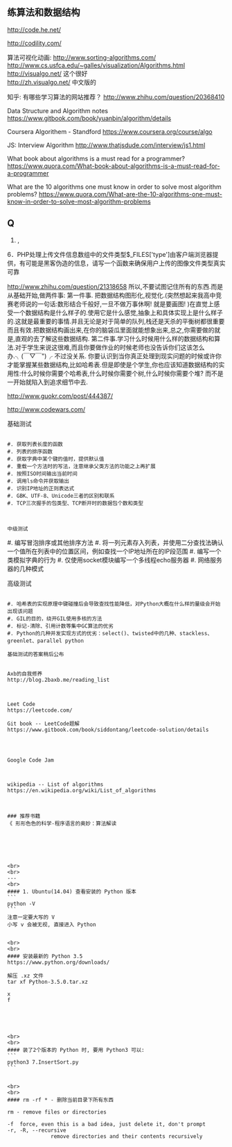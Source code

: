 ## 练算法和数据结构


http://code.he.net/

http://codility.com/


算法可视化动画:
http://www.sorting-algorithms.com/  
http://www.cs.usfca.edu/~galles/visualization/Algorithms.html  
http://visualgo.net/  这个很好  
http://zh.visualgo.net/  中文版的  

知乎: 有哪些学习算法的网站推荐？
http://www.zhihu.com/question/20368410

Data Structure and Algorithm notes
https://www.gitbook.com/book/yuanbin/algorithm/details


Coursera Algorithem - Standford
https://www.coursera.org/course/algo


JS: Interview Algorithm
http://www.thatjsdude.com/interview/js1.html

What book about algorithms is a must read for a programmer?
https://www.quora.com/What-book-about-algorithms-is-a-must-read-for-a-programmer


What are the 10 algorithms one must know in order to solve most algorithm problems?
https://www.quora.com/What-are-the-10-algorithms-one-must-know-in-order-to-solve-most-algorithm-problems


## Q
1. ,

6．PHP处理上传文件信息数组中的文件类型$_FILES['type']由客户端浏览器提供，有可能是黑客伪造的信息，请写一个函数来确保用户上传的图像文件类型真实可靠





http://www.zhihu.com/question/21318658
所以,不要试图记住所有的东西.而是从基础开始,做两件事:
第一件事. 把数据结构图形化,视觉化.(突然想起来我高中竞赛老师说的一句话:数形结合千般好,一旦不做万事休啊! 就是要画图! )在直觉上感受一个数据结构是什么样子的.使用它是什么感觉,抽象上和具体实现上是什么样子的.这就是最重要的事情.并且无论是对于简单的队列,栈还是天杀的平衡树都很重要而且有效.把数据结构画出来,在你的脑袋瓜里面就能想象出来,总之,你需要做的就是,直观的去了解这些数据结构.
第二件事.学习什么时候用什么样的数据结构和算法.对于学生来说这很难,而且你要做作业的时候老师也没告诉你们这该怎么办.╮(￣▽￣")╭ 不过没关系. 你要认识到当你真正处理到现实问题的时候或许你才能掌握某些数据结构,比如哈希表.但是即使是个学生,你也应该知道数据结构的实用性:什么时候你需要个哈希表,什么时候你需要个树,什么时候你需要个堆? 而不是一开始就陷入到追求细节中去.





http://www.guokr.com/post/444387/


http://www.codewars.com/


基础测试
~~~~~~~~~~

#. 获取列表长度的函数
#. 列表的排序函数
#. 获取字典中某个键的值时，提供默认值
#. 重载一个方法时的写法，注意继承父类方法的功能之上再扩展
#. 按照ISO时间输出当前时间
#. 调用ls命令并获取输出
#. 识别IP地址的正则表达式
#. GBK、UTF-8、Unicode三者的区别和联系
#. TCP三次握手的包类型、TCP断开时的数据包个数和类型



中级测试
~~~~~~~~~~

#. 编写冒泡排序或其他排序方法
#. 将一列元素存入列表，并使用二分查找法确认一个值所在列表中的位置区间，例如查找一个IP地址所在的IP段范围
#. 编写一个类模拟字典的行为
#. 仅使用socket模块编写一个多线程echo服务器
#. 网络服务器的几种模式

高级测试
~~~~~~~~~~

#. 哈希表的实现原理中键碰撞后会导致查找性能降低，对Python大概在什么样的量级会开始出现该问题
#. GIL的目的，绕开GIL使用多核的方法
#. 标记-清除、引用计数等集中GC算法的优劣
#. Python的几种并发实现方式的优劣：select()、twisted中的几种、stackless、greenlet、parallel python

基础测试的答案稍后公布


Axb的自我修养
http://blog.2baxb.me/reading_list



Leet Code
https://leetcode.com/

Git book -- LeetCode题解
https://www.gitbook.com/book/siddontang/leetcode-solution/details




Google Code Jam



wikipedia -- List of algorithms
https://en.wikipedia.org/wiki/List_of_algorithms



### 推荐书籍
《 形形色色的科学-程序语言的奥妙：算法解读 






<br>
<br>
---
<br>
#### 1. Ubuntu(14.04) 查看安装的 Python 版本
```
python -V
```
注意一定要大写的 V
小写 v 会被无视, 直接进入 Python


<br>
<br>
#### 安装最新的 Python 3.5
https://www.python.org/downloads/

解压 .xz 文件
tar xf Python-3.5.0.tar.xz

x
f





<br>
<br>
#### 装了2个版本的 Python 时, 要用 Python3 可以:
```
python3 7.InsertSort.py
```


<br>
<br>
#### rm -rf * - 删除当前目录下所有东西

rm - remove files or directories

-f  force, even this is a bad idea, just delete it, don't prompt
-r, -R, --recursive
              remove directories and their contents recursively
















